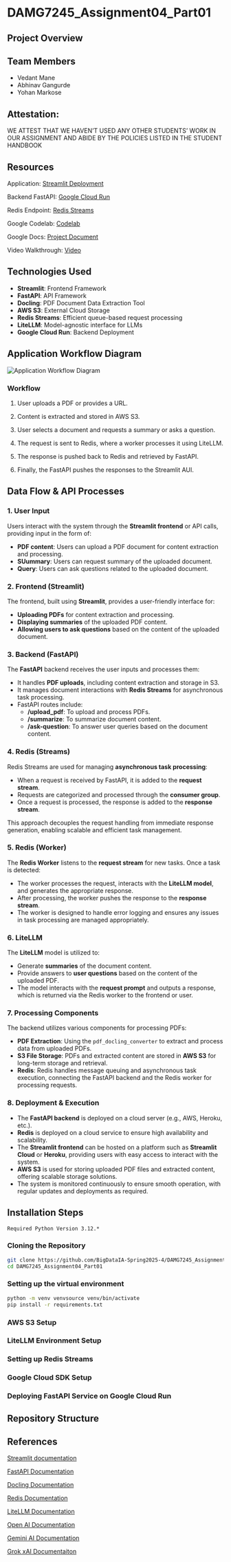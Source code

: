 # DAMG7245_Assignment04_Part01

## Project Overview

## Team Members

- Vedant Mane
- Abhinav Gangurde
- Yohan Markose

## Attestation:

WE ATTEST THAT WE HAVEN’T USED ANY OTHER STUDENTS’ WORK IN OUR ASSIGNMENT AND ABIDE BY THE POLICIES LISTED IN THE STUDENT HANDBOOK

## Resources

Application: [Streamlit Deployment](https://pdfinsight.streamlit.app/)

Backend FastAPI: [Google Cloud Run](https://fastapi-service-pz3ijhmorq-uc.a.run.app/docs)

Redis Endpoint: [Redis Streams](https://redis-18117.c261.us-east-1-4.ec2.redns.redis-cloud.com:18117)

Google Codelab: [Codelab]()

Google Docs: [Project Document]()

Video Walkthrough: [Video]()


## Technologies Used

- **Streamlit**: Frontend Framework
- **FastAPI**: API Framework
- **Docling**: PDF Document Data Extraction Tool
- **AWS S3**: External Cloud Storage
- **Redis Streams**: Efficient queue-based request processing
- **LiteLLM**: Model-agnostic interface for LLMs
- **Google Cloud Run**: Backend Deployment

## Application Workflow Diagram

![Application Workflow Diagram](diagram.png)

### Workflow

1. User uploads a PDF or provides a URL.  

2. Content is extracted and stored in AWS S3.

3. User selects a document and requests a summary or asks a question.

4. The request is sent to Redis, where a worker processes it using LiteLLM.

5. The response is pushed back to Redis and retrieved by FastAPI.

6. Finally, the FastAPI pushes the responses to the Streamlit AUI.

## Data Flow & API Processes

### 1. User Input

Users interact with the system through the **Streamlit frontend** or API calls, providing input in the form of:
- **PDF content**: Users can upload a PDF document for content extraction and processing.
- **SUummary**: Users can request summary of the uploaded document.
- **Query**: Users can ask questions related to the uploaded document.

### 2. Frontend (Streamlit)
The frontend, built using **Streamlit**, provides a user-friendly interface for:
- **Uploading PDFs** for content extraction and processing.
- **Displaying summaries** of the uploaded PDF content.
- **Allowing users to ask questions** based on the content of the uploaded document.

### 3. Backend (FastAPI)
The **FastAPI** backend receives the user inputs and processes them:
- It handles **PDF uploads**, including content extraction and storage in S3.
- It manages document interactions with **Redis Streams** for asynchronous task processing.
- FastAPI routes include:
  - **/upload_pdf**: To upload and process PDFs.
  - **/summarize**: To summarize document content.
  - **/ask-question**: To answer user queries based on the document content.

### 4. Redis (Streams)
Redis Streams are used for managing **asynchronous task processing**:
- When a request is received by FastAPI, it is added to the **request stream**.
- Requests are categorized and processed through the **consumer group**.
- Once a request is processed, the response is added to the **response stream**.

This approach decouples the request handling from immediate response generation, enabling scalable and efficient task management.

### 5. Redis (Worker)
The **Redis Worker** listens to the **request stream** for new tasks. Once a task is detected:
- The worker processes the request, interacts with the **LiteLLM model**, and generates the appropriate response.
- After processing, the worker pushes the response to the **response stream**.
- The worker is designed to handle error logging and ensures any issues in task processing are managed appropriately.

### 6. LiteLLM
The **LiteLLM** model is utilized to:
- Generate **summaries** of the document content.
- Provide answers to **user questions** based on the content of the uploaded PDF.
- The model interacts with the **request prompt** and outputs a response, which is returned via the Redis worker to the frontend or user.

### 7. Processing Components
The backend utilizes various components for processing PDFs:
- **PDF Extraction**: Using the `pdf_docling_converter` to extract and process data from uploaded PDFs.
- **S3 File Storage**: PDFs and extracted content are stored in **AWS S3** for long-term storage and retrieval.
- **Redis**: Redis handles message queuing and asynchronous task execution, connecting the FastAPI backend and the Redis worker for processing requests.

### 8. Deployment & Execution
- The **FastAPI backend** is deployed on a cloud server (e.g., AWS, Heroku, etc.).
- **Redis** is deployed on a cloud service to ensure high availability and scalability.
- The **Streamlit frontend** can be hosted on a platform such as **Streamlit Cloud** or **Heroku**, providing users with easy access to interact with the system.
- **AWS S3** is used for storing uploaded PDF files and extracted content, offering scalable storage solutions.
- The system is monitored continuously to ensure smooth operation, with regular updates and deployments as required.


## Installation Steps

```
Required Python Version 3.12.*
```

### Cloning the Repository

```bash
git clone https://github.com/BigDataIA-Spring2025-4/DAMG7245_Assignment04_Part01.git
cd DAMG7245_Assignment04_Part01
```

### Setting up the virtual environment

```bash
python -m venv venvsource venv/bin/activate
pip install -r requirements.txt
```

### AWS S3 Setup

### LiteLLM Environment Setup

### Setting up Redis Streams

### Google Cloud SDK Setup

### Deploying FastAPI Service on Google Cloud Run


## Repository Structure

## References

[Streamlit documentation](https://docs.streamlit.io/)

[FastAPI Documentation](https://fastapi.tiangolo.com/)

[Docling Documentation](https://ds4sd.github.io/docling/)

[Redis Documentation](https://redis.io/docs/latest/develop/data-types/streams/)

[LiteLLM Documentation](https://docs.litellm.ai/docs/)

[Open AI Documentation](https://platform.openai.com/docs/models)

[Gemini AI Documentation](https://docs.aimlapi.com/api-references/text-models-llm/google/gemini-1.5-pro)

[Grok xAI Documentaiton](https://docs.x.ai/docs/tutorial)

